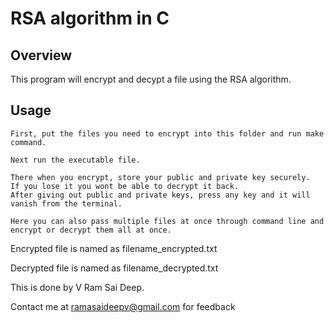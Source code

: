 # RSA algorithm in C

## Overview
This program will encrypt and decypt a file using the RSA algorithm.

## Usage
    First, put the files you need to encrypt into this folder and run make command.

    Next run the executable file.

    There when you encrypt, store your public and private key securely.
    If you lose it you wont be able to decrypt it back.
    After giving out public and private keys, press any key and it will vanish from the terminal.

    Here you can also pass multiple files at once through command line and encrypt or decrypt them all at once. 

Encrypted file is named as filename_encrypted.txt 

Decrypted file is named as filename_decrypted.txt

This is done by V Ram Sai Deep.

Contact me at ramasaideepv@gmail.com for feedback
